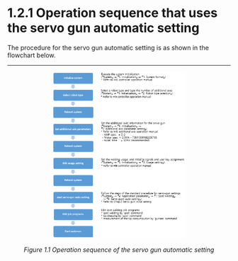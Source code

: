 # 1.2.1  Operation sequence that uses the servo gun automatic setting

The procedure for the servo gun automatic setting is as shown in the flowchart below.

---

<p align="center">
 <img src="../../_assets/image_78_eng.PNG" width="60%"></img>
 <em><p align="center">Figure 1.1 Operation sequence of the servo gun automatic setting </p></em>
</p>